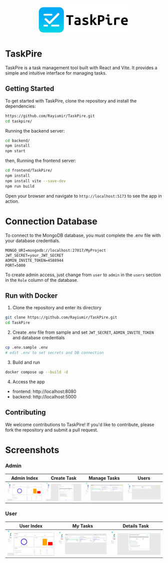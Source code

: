 <p align="center">
    <picture>
        <source media="(prefers-color-scheme: dark)" srcset="./Logo/TaskPire_Dark.png">
        <source media="(prefers-color-scheme: light)" srcset="./Logo/TaskPire_Light.png">
        <img alt="TaskSquad Logo" src="./Logo/TaskPire_Light.png">
    </picture>
</p>

# TaskPire

TaskPire is a task management tool built with React and Vite. It provides a simple and intuitive interface for managing tasks.

## Getting Started

To get started with TaskPire, clone the repository and install the dependencies:

```bash
https://github.com/Rayiumir/TaskPire.git
cd taskpire/
```

Running the backend server:

```bash
cd backend/
npm install
npm start
```

then, Running the frontend server:

```bash
cd frontend/TaskPire/
npm install
npm install vite --save-dev
npm run build
```

Open your browser and navigate to `http://localhost:5173` to see the app in action.

# Connection Database

To connect to the MongoDB database, you must complete the .env file with your database credentials.

```
MONGO_URI=mongodb://localhost:27017/MyProject
JWT_SECRET=your_JWT_SECRET
ADMIN_INVITE_TOKEN=4588944
PORT=5000
```

To create admin access, just change from `user` to `admin` in the `users` section in the `Role` column of the database.

## Run with Docker

1. Clone the repository and enter its directory
```bash
git clone https://github.com/Rayiumir/TaskPire.git
cd TaskPire
```

2. Create .env file from sample and set `JWT_SECRET`, `ADMIN_INVITE_TOKEN` and database credentials
```bash
cp .env.sample .env
# edit .env to set secrets and DB connection
```

3. Build and run
```bash
docker compose up --build -d
```

4. Access the app
- frontend: http://localhost:8080
- backend: http://localhost:5000

## Contributing

We welcome contributions to TaskPire! If you'd like to contribute, please fork the repository and submit a pull request.

# Screenshots

### Admin

<table class="table">
<thead>
    <tr>
      <th scope="col" width="1000px">Admin Index</th>
      <th scope="col" width="1000px">Create Task</th>
      <th scope="col" width="1000px">Manage Tasks</th>
      <th scope="col" width="1000px">Users</th>
    </tr>
  </thead>
  <tbody>
    <tr>
      <td>
        <img src="./Screenshots/Admin/1.png" width="100%" alt="Admin Index">
      </td>
      <td>
        <img src="./Screenshots/Admin/2.png" width="100%" alt="Tasks">
      </td>
      <td>
        <img src="./Screenshots/Admin/3.png" width="100%" alt="Create Tasks">
      </td>
      <td>
        <img src="./Screenshots/Admin/4.png" width="100%" alt="Users">
      </td>
    </tr>
  </tbody>
</table>

### User

<table class="table">
<thead>
    <tr>
      <th scope="col" width="1000px">User Index</th>
      <th scope="col" width="1000px">My Tasks</th>
      <th scope="col" width="1000px">Details Task</th>
    </tr>
  </thead>
  <tbody>
    <tr>
      <td>
        <img src="./Screenshots/User/1.png" width="100%" alt="Admin Index">
      </td>
      <td>
        <img src="./Screenshots/User/2.png" width="100%" alt="Tasks">
      </td>
      <td>
        <img src="./Screenshots/User/3.png" width="100%" alt="Create Tasks">
      </td>
    </tr>
  </tbody>
</table>

